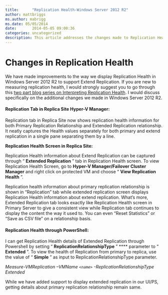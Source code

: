 ```yaml
---
title:      "Replication Health-Windows Server 2012 R2"
author: mattbriggs
ms.author: mabrigg
ms.date: 05/05/2014
date:       2014-05-05 09:00:36
categories: uncategorized
description: This article addresses the changes made to Replication Health displays in Windows Server 2012 R2.
---
```

# Changes in Replication Health

We have made improvements to the way we display Replication Health in Windows Server 2012 R2 to support Extend Replication. If you are new to measuring replication health, I would strongly suggest you to go through this [two part blog series on Interpreting Replication Health](https://blogs.technet.com/b/virtualization/archive/2012/06/15/interpreting-replication-health-part-1.aspx). I would discuss specifically on the additional changes we made in Windows Server 2012 R2.

#### Replication Tab in Replica Site Hyper-V Manager:

Replication tab in Replica Site now shows replication health information for both Primary Replication Relationship and Extended Replication relationship. It neatly captures the Health values separately for both primary and extend replication in a single pane separating them by a line.

<!--[![Replication helath-Tab](https://msdnshared.blob.core.windows.net/media/TNBlogsFS/prod.evol.blogs.technet.com/CommunityServer.Blogs.Components.WeblogFiles/00/00/00/50/45/metablogapi/Replication-helath-Tab_thumb_1AD08CF8.png)](https://msdnshared.blob.core.windows.net/media/TNBlogsFS/prod.evol.blogs.technet.com/CommunityServer.Blogs.Components.WeblogFiles/00/00/00/50/45/metablogapi/Replication-helath-Tab_172FE16A.png)-->

**Replication Health Screen in Replica Site:**

Replication Health information about Extend Replication can be captured through “ **Extended Replication** ” tab in Replication Health screen. To view Replication Health Screen, go to **Hyper-V Manager/Failover Cluster Manager** and right click on protected VM and choose “ **View Replication Health** ”.

Replication health information about primary replication relationship is shown in “Replication” tab while extended replication screen displays Replication Health information about extend replication. What’s more, Extended Replication tab looks exactly like Replication Health screen in Primary Server to give a consistent view while Replication tab continues to display the content the way it used to. You can even “Reset Statistics” or “Save as CSV file” on a relationship basis. 

<!--[![rep heal-1](https://msdnshared.blob.core.windows.net/media/TNBlogsFS/prod.evol.blogs.technet.com/CommunityServer.Blogs.Components.WeblogFiles/00/00/00/50/45/metablogapi/rep-heal-1_thumb_0DFB583C.png)](https://msdnshared.blob.core.windows.net/media/TNBlogsFS/prod.evol.blogs.technet.com/CommunityServer.Blogs.Components.WeblogFiles/00/00/00/50/45/metablogapi/rep-heal-1_413500F4.png)-->

<!--[![rep-heal2](https://msdnshared.blob.core.windows.net/media/TNBlogsFS/prod.evol.blogs.technet.com/CommunityServer.Blogs.Components.WeblogFiles/00/00/00/50/45/metablogapi/rep-heal2_thumb_7C436FC3.png)](https://msdnshared.blob.core.windows.net/media/TNBlogsFS/prod.evol.blogs.technet.com/CommunityServer.Blogs.Components.WeblogFiles/00/00/00/50/45/metablogapi/rep-heal2_6FB331F6.png)-->

#### Replication Health through PowerShell:

I can get Replication Health details of Extended Replication through Powershell by setting “ **ReplicationRelationshipType** ” **** parameter to “ **Extended** ”. To view the health of Replication from primary to replica, use the value of “ **Simple** ” as input to ReplicationRelationshipType parameter.

_Measure-VMReplication –VMName `<name>` -ReplicationRelationshipType Extended_

While we have added support to display extended replication in our UI/PS, getting details about primary replication relationship remain same.

